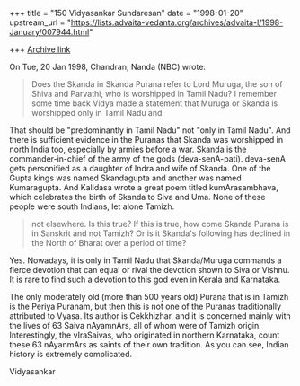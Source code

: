 +++
title = "150 Vidyasankar Sundaresan"
date = "1998-01-20"
upstream_url = "https://lists.advaita-vedanta.org/archives/advaita-l/1998-January/007944.html"

+++
[Archive link](https://lists.advaita-vedanta.org/archives/advaita-l/1998-January/007944.html)

On Tue, 20 Jan 1998, Chandran, Nanda (NBC) wrote:

> Does the Skanda in Skanda Purana refer to Lord Muruga, the son of Shiva and
> Parvathi, who is worshipped in Tamil Nadu? I remember some time back Vidya
> made a statement that Muruga or Skanda is worshipped only in Tamil Nadu and

That should be "predominantly in Tamil Nadu" not "only in Tamil Nadu". And
there is sufficient evidence in the Puranas that Skanda was worshipped in
north India too, especially by armies before a war. Skanda is the
commander-in-chief of the army of the gods (deva-senA-pati). deva-senA
gets personified as a daughter of Indra and wife of Skanda. One of the
Gupta kings was named Skandagupta and another was named Kumaragupta. And
Kalidasa wrote a great poem titled kumArasambhava, which celebrates the
birth of Skanda to Siva and Uma. None of these people were south Indians,
let alone Tamizh.

> not elsewhere. Is this true? If this is true, how come Skanda Purana is in
> Sanskrit and not Tamizh? Or is it Skanda's following has declined in the
> North of Bharat over a period of time?

Yes. Nowadays, it is only in Tamil Nadu that Skanda/Muruga commands a
fierce devotion that can equal or rival the devotion shown to Siva or
Vishnu. It is rare to find such a devotion to this god even in Kerala and
Karnataka.

The only moderately old (more than 500 years old) Purana that is in Tamizh
is the Periya Puranam, but then this is not one of the Puranas
traditionally attributed to Vyasa. Its author is Cekkhizhar, and it is
concerned mainly with the lives of 63 Saiva nAyamnArs, all of whom were of
Tamizh origin. Interestingly, the vIraSaivas, who originated in northern
Karnataka, count these 63 nAyanmArs as saints of their own tradition.
As you can see, Indian history is extremely complicated.

Vidyasankar


